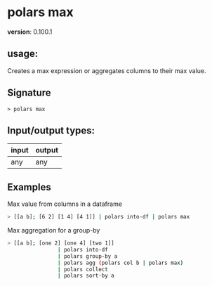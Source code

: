 # polars max

**version**: 0.100.1

## **usage**:

Creates a max expression or aggregates columns to their max value.

## Signature

`> polars max `

## Input/output types:

| input | output |
| ----- | ------ |
| any   | any    |

## Examples

Max value from columns in a dataframe

```bash
> [[a b]; [6 2] [1 4] [4 1]] | polars into-df | polars max
```

Max aggregation for a group-by

```bash
> [[a b]; [one 2] [one 4] [two 1]]
                | polars into-df
                | polars group-by a
                | polars agg (polars col b | polars max)
                | polars collect
                | polars sort-by a
```
